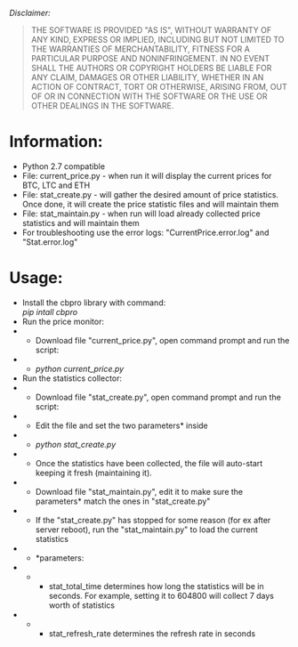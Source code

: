 <p><em>Disclaimer:</em></p>
<blockquote>
<p>THE SOFTWARE IS PROVIDED "AS IS", WITHOUT WARRANTY OF ANY KIND, EXPRESS OR
IMPLIED, INCLUDING BUT NOT LIMITED TO THE WARRANTIES OF MERCHANTABILITY, FITNESS
FOR A PARTICULAR PURPOSE AND NONINFRINGEMENT. IN NO EVENT SHALL THE AUTHORS OR
COPYRIGHT HOLDERS BE LIABLE FOR ANY CLAIM, DAMAGES OR OTHER LIABILITY, WHETHER
IN AN ACTION OF CONTRACT, TORT OR OTHERWISE, ARISING FROM, OUT OF OR IN
CONNECTION WITH THE SOFTWARE OR THE USE OR OTHER DEALINGS IN THE SOFTWARE.</p>
</blockquote>


# Information:
- Python 2.7 compatible
- File: current_price.py - when run it will display the current prices for BTC, LTC and ETH
- File: stat_create.py - will gather the desired amount of price statistics. Once done, it will create the price statistic files and will maintain them
- File: stat_maintain.py - when run will load already collected price statistics and will maintain them
- For troubleshooting use the error logs: "CurrentPrice.error.log" and "Stat.error.log"


# Usage:
- Install the cbpro library with command:<br>
<i>pip intall cbpro</i>
- Run the price monitor: 
- - Download file "current_price.py", open command prompt and run the script:
- - <i>python current_price.py</i>
- Run the statistics collector:
- - Download file "stat_create.py", open command prompt and run the script:
- - Edit the file and set the two parameters* inside
- - <i>python stat_create.py</i>
- - Once the statistics have been collected, the file will auto-start keeping it fresh (maintaining it). 
- - Download file "stat_maintain.py", edit it to make sure the parameters* match the ones in "stat_create.py"
- - If the "stat_create.py" has stopped for some reason (for ex after server reboot), run the "stat_maintain.py" to load the current statistics
- - *parameters:
- - - stat_total_time determines how long the statistics will be in seconds. For example, setting it to 604800 will collect 7 days worth of statistics
- - - stat_refresh_rate determines the refresh rate in seconds
